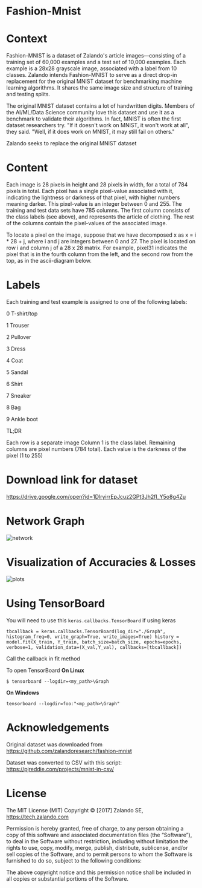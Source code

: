 # Fashion-Mnist
# Context

Fashion-MNIST is a dataset of Zalando's article images—consisting of a training set of 60,000 examples and a test set of 10,000 examples. Each example is a 28x28 grayscale image, associated with a label from 10 classes. Zalando intends Fashion-MNIST to serve as a direct drop-in replacement for the original MNIST dataset for benchmarking machine learning algorithms. It shares the same image size and structure of training and testing splits.

The original MNIST dataset contains a lot of handwritten digits. Members of the AI/ML/Data Science community love this dataset and use it as a benchmark to validate their algorithms. In fact, MNIST is often the first dataset researchers try. "If it doesn't work on MNIST, it won't work at all", they said. "Well, if it does work on MNIST, it may still fail on others."

Zalando seeks to replace the original MNIST dataset

# Content

Each image is 28 pixels in height and 28 pixels in width, for a total of 784 pixels in total. Each pixel has a single pixel-value associated with it, indicating the lightness or darkness of that pixel, with higher numbers meaning darker. This pixel-value is an integer between 0 and 255. The training and test data sets have 785 columns. The first column consists of the class labels (see above), and represents the article of clothing. The rest of the columns contain the pixel-values of the associated image.

To locate a pixel on the image, suppose that we have decomposed x as x = i * 28 + j, where i and j are integers between 0 and 27. The pixel is located on row i and column j of a 28 x 28 matrix.
For example, pixel31 indicates the pixel that is in the fourth column from the left, and the second row from the top, as in the ascii-diagram below. 

# Labels

Each training and test example is assigned to one of the following labels:

0 T-shirt/top

1 Trouser

2 Pullover

3 Dress

4 Coat

5 Sandal

6 Shirt

7 Sneaker

8 Bag

9 Ankle boot 

TL;DR

Each row is a separate image
Column 1 is the class label.
Remaining columns are pixel numbers (784 total).
Each value is the darkness of the pixel (1 to 255)

# Download link for dataset
https://drive.google.com/open?id=1DlryirrEpJcuz2GPt3Jh2fl_Y5o8g4Zu

# Network Graph
![network](https://user-images.githubusercontent.com/26761067/33649439-fe79c44e-da83-11e7-894f-1c8531758b45.png)

# Visualization of Accuracies & Losses
![plots](https://user-images.githubusercontent.com/26761067/33649547-4df98e82-da84-11e7-9d81-35f1a0c4c84d.JPG)

# Using TensorBoard
You will need to use this `keras.callbacks.TensorBoard` if using keras

`tbcallback = keras.callbacks.TensorBoard(log_dir="./Graph", histogram_freq=0, write_graph=True, write_images=True)
history = model.fit(X_train, Y_train, batch_size=batch_size, epochs=epochs, verbose=1, validation_data=(X_val,Y_val), callbacks=[tbcallback])`

Call the callback in fit method

To open TensorBoard
**On Linux**

`$ tensorboard --logdir=<my_path>\Graph`

**On Windows** 

`tensorboard --logdir=foo:"<mp_path>\Graph"`

# Acknowledgements

Original dataset was downloaded from https://github.com/zalandoresearch/fashion-mnist

Dataset was converted to CSV with this script: https://pjreddie.com/projects/mnist-in-csv/

# License
The MIT License (MIT) Copyright © [2017] Zalando SE, https://tech.zalando.com

Permission is hereby granted, free of charge, to any person obtaining a copy of this software and associated documentation files (the “Software”), to deal in the Software without restriction, including without limitation the rights to use, copy, modify, merge, publish, distribute, sublicense, and/or sell copies of the Software, and to permit persons to whom the Software is furnished to do so, subject to the following conditions:

The above copyright notice and this permission notice shall be included in all copies or substantial portions of the Software.
